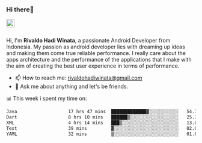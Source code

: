 ### Hi there👋
<a href="https://www.linkedin.com/in/rivaldohadiwinata/">
  <img align="left" alt="Rivaldo's LinkedIN" width="22px" src="https://upload.wikimedia.org/wikipedia/commons/8/81/LinkedIn_icon.svg" />
</a>

<br/>
<br/>

Hi, I'm **Rivaldo Hadi Winata**, a passionate Android Developer from Indonesia. 
My passion as android developer lies with dreaming up ideas and making them come true reliable performance. 
I really care about the apps architecture and the performance of the applications that I make with the aim of creating the best user experience in terms of performance.

- 📫 How to reach me: [rivaldohadiwinata@gmail.com](mailto:rivaldohadiwinata@gmail.com)
- 💬 Ask me about anything and let's be friends.

📊 This week i spent my time on:


<!--START_SECTION:waka-->

```txt
Java                   17 hrs 47 mins  █████████████▓░░░░░░░░░░░   54.79 %
Dart                   8 hrs 10 mins   ██████▒░░░░░░░░░░░░░░░░░░   25.16 %
XML                    4 hrs 14 mins   ███▒░░░░░░░░░░░░░░░░░░░░░   13.04 %
Text                   39 mins         ▓░░░░░░░░░░░░░░░░░░░░░░░░   02.05 %
YAML                   32 mins         ▒░░░░░░░░░░░░░░░░░░░░░░░░   01.67 %
```

<!--END_SECTION:waka-->


<!--- 🔭 I’m currently working on Management Order Depot Acun -->

<!--
**rivaldotjioe/rivaldotjioe** is a ✨ _special_ ✨ repository because its `README.md` (this file) appears on your GitHub profile.

Here are some ideas to get you started:

- 🔭 I’m currently working on ...
- 🌱 I’m currently learning ...
- 👯 I’m looking to collaborate on ...
- 🤔 I’m looking for help with ...
- 💬 Ask me about ...
- 📫 How to reach me: ...
- 😄 Pronouns: ...
- ⚡ Fun fact: ...
-->
